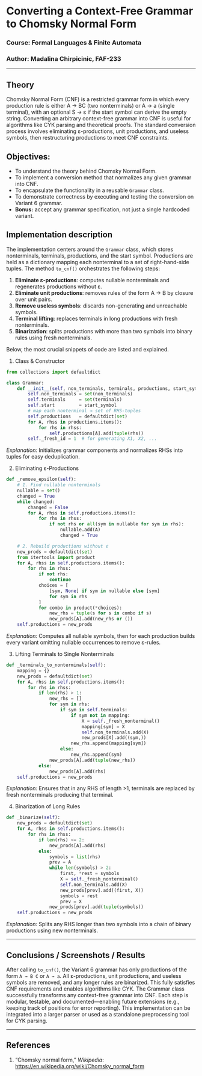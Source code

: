 # Converting a Context-Free Grammar to Chomsky Normal Form

### Course: Formal Languages & Finite Automata
### Author: Madalina Chirpicinic, FAF-233

----

## Theory
Chomsky Normal Form (CNF) is a restricted grammar form in which every production rule is either A → BC (two nonterminals) or A → a (single terminal), with an optional S → ε if the start symbol can derive the empty string. Converting an arbitrary context-free grammar into CNF is useful for algorithms like CYK parsing and theoretical proofs. The standard conversion process involves eliminating ε-productions, unit productions, and useless symbols, then restructuring productions to meet CNF constraints.

## Objectives:

* To understand the theory behind Chomsky Normal Form.
* To implement a conversion method that normalizes any given grammar into CNF.
* To encapsulate the functionality in a reusable `Grammar` class.
* To demonstrate correctness by executing and testing the conversion on Variant 6 grammar.
* **Bonus:** accept any grammar specification, not just a single hardcoded variant.

## Implementation description

The implementation centers around the `Grammar` class, which stores nonterminals, terminals, productions, and the start symbol. Productions are held as a dictionary mapping each nonterminal to a set of right-hand-side tuples. The method `to_cnf()` orchestrates the following steps:

1. **Eliminate ε-productions**: computes nullable nonterminals and regenerates productions without ε.  
2. **Eliminate unit productions**: removes rules of the form A → B by closure over unit pairs.  
3. **Remove useless symbols**: discards non-generating and unreachable symbols.  
4. **Terminal lifting**: replaces terminals in long productions with fresh nonterminals.  
5. **Binarization**: splits productions with more than two symbols into binary rules using fresh nonterminals.

Below, the most crucial snippets of code are listed and explained.

1. Class & Constructor

```python
from collections import defaultdict

class Grammar:
    def __init__(self, non_terminals, terminals, productions, start_symbol):
        self.non_terminals = set(non_terminals)
        self.terminals     = set(terminals)
        self.start         = start_symbol
        # map each nonterminal → set of RHS-tuples
        self.productions   = defaultdict(set)
        for A, rhss in productions.items():
            for rhs in rhss:
                self.productions[A].add(tuple(rhs))
        self._fresh_id = 1  # for generating X1, X2, ...
```

*Explanation:* Initializes grammar components and normalizes RHSs into tuples for easy deduplication.

2. Eliminating ε-Productions

```python
def _remove_epsilon(self):
    # 1. Find nullable nonterminals
    nullable = set()
    changed = True
    while changed:
        changed = False
        for A, rhss in self.productions.items():
            for rhs in rhss:
                if not rhs or all(sym in nullable for sym in rhs):
                    nullable.add(A)
                    changed = True

    # 2. Rebuild productions without ε
    new_prods = defaultdict(set)
    from itertools import product
    for A, rhss in self.productions.items():
        for rhs in rhss:
            if not rhs:
                continue
            choices = [
                [sym, None] if sym in nullable else [sym]
                for sym in rhs
            ]
            for combo in product(*choices):
                new_rhs = tuple(s for s in combo if s)
                new_prods[A].add(new_rhs or ())
    self.productions = new_prods
```

*Explanation:* Computes all nullable symbols, then for each production builds every variant omitting nullable occurrences to remove ε-rules.

3. Lifting Terminals to Single Nonterminals

```python
def _terminals_to_nonterminals(self):
    mapping = {}
    new_prods = defaultdict(set)
    for A, rhss in self.productions.items():
        for rhs in rhss:
            if len(rhs) > 1:
                new_rhs = []
                for sym in rhs:
                    if sym in self.terminals:
                        if sym not in mapping:
                            X = self._fresh_nonterminal()
                            mapping[sym] = X
                            self.non_terminals.add(X)
                            new_prods[X].add((sym,))
                        new_rhs.append(mapping[sym])
                    else:
                        new_rhs.append(sym)
                new_prods[A].add(tuple(new_rhs))
            else:
                new_prods[A].add(rhs)
    self.productions = new_prods
```

*Explanation:* Ensures that in any RHS of length >1, terminals are replaced by fresh nonterminals producing that terminal.

4. Binarization of Long Rules

```python
def _binarize(self):
    new_prods = defaultdict(set)
    for A, rhss in self.productions.items():
        for rhs in rhss:
            if len(rhs) <= 2:
                new_prods[A].add(rhs)
            else:
                symbols = list(rhs)
                prev = A
                while len(symbols) > 2:
                    first, *rest = symbols
                    X = self._fresh_nonterminal()
                    self.non_terminals.add(X)
                    new_prods[prev].add((first, X))
                    symbols = rest
                    prev = X
                new_prods[prev].add(tuple(symbols))
    self.productions = new_prods
```

*Explanation:* Splits any RHS longer than two symbols into a chain of binary productions using new nonterminals.

---

## Conclusions / Screenshots / Results

After calling `to_cnf()`, the Variant 6 grammar has only productions of the form `A → B C` or `A → a`. All ε-productions, unit productions, and useless symbols are removed, and any longer rules are binarized. This fully satisfies CNF requirements and enables algorithms like CYK. The Grammar class successfully transforms any context-free grammar into CNF. Each step is modular, testable, and documented—enabling future extensions (e.g., keeping track of positions for error reporting). This implementation can be integrated into a larger parser or used as a standalone preprocessing tool for CYK parsing.

---

## References

1. “Chomsky normal form,” *Wikipedia*:  
   https://en.wikipedia.org/wiki/Chomsky_normal_form  